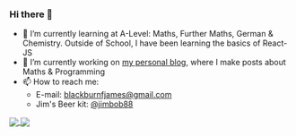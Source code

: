 ### Hi there 👋
- 🌱 I’m currently learning at A-Level: Maths, Further Maths, German & Chemistry. Outside of School, I have been learning the basics of React-JS
- 🔭 I’m currently working on [my personal blog](https://jimbob88.github.io/), where I make posts about Maths & Programming
- 📫 How to reach me: 
   - E-mail: blackburnfjames@gmail.com
   - Jim's Beer kit: [@jimbob88](https://www.jimsbeerkit.co.uk/forum/memberlist.php?mode=viewprofile&u=21307)

<a href="https://github.com/jimbob88">
  <img align="center" src="https://github-readme-stats.vercel.app/api?username=jimbob88&count_private=true&theme=radical" />
</a>
<a href="https://github.com/jimbob88">
  <img align="center" src="https://github-readme-stats.vercel.app/api/top-langs/?username=jimbob88&layout=compact&theme=radical" />
</a>
<!--
**jimbob88/jimbob88** is a ✨ _special_ ✨ repository because its `README.md` (this file) appears on your GitHub profile.

Here are some ideas to get you started:

- 🔭 I’m currently working on ...
- 🌱 I’m currently learning ...
- 👯 I’m looking to collaborate on ...
- 🤔 I’m looking for help with ...
- 💬 Ask me about ...
- 📫 How to reach me: ...
- 😄 Pronouns: ...
- ⚡ Fun fact: ...
-->
